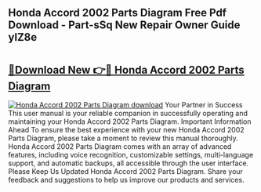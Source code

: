 ## Honda Accord 2002 Parts Diagram Free Pdf Download - Part-sSq New Repair Owner Guide ylZ8e

# <h2><a href="http://dfnur5.blite.top/?on=Honda+Accord+2002+Parts+Diagram">🔗Download New 👉🔴 Honda Accord 2002 Parts Diagram</a></h2>

[![Honda Accord 2002 Parts Diagram download](https://i.imgur.com/lujVjoI.png)](http://dfnur5.blite.top/?on=Honda+Accord+2002+Parts+Diagram)
Your Partner in Success This user manual is your reliable companion in successfully operating and maintaining your Honda Accord 2002 Parts Diagram. Important Information Ahead To ensure the best experience with your new Honda Accord 2002 Parts Diagram, please take a moment to review this manual thoroughly. Honda Accord 2002 Parts Diagram comes with an array of advanced features, including voice recognition, customizable settings, multi-language support, and automatic backups, all accessible through the user interface. Please Keep Us Updated Honda Accord 2002 Parts Diagram. Share your feedback and suggestions to help us improve our products and services.
